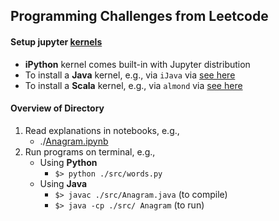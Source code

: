 ## Programming Challenges from Leetcode

#### Setup jupyter [kernels](https://github.com/jupyter/jupyter/wiki/Jupyter-kernels)
- **iPython** kernel comes built-in with Jupyter distribution
- To install a **Java** kernel, e.g., via `iJava` via [see here](https://github.com/SpencerPark/IJava)
- To install a **Scala** kernel, e.g., via `almond` via [see here](https://github.com/almond-sh/almond)

#### Overview of Directory 
1. Read explanations in notebooks, e.g.,  
    - ./[Anagram.ipynb](./Anagram.ipynb)  
2. Run programs on terminal, e.g.,  
    - Using **Python**
      - `$> python ./src/words.py`
    - Using **Java**
      - `$> javac ./src/Anagram.java` (to compile)
      - `$> java -cp ./src/ Anagram` (to run)
      
